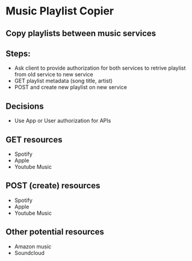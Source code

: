 # Music Playlist Copier
## Copy playlists between music services

## Steps:
- Ask client to provide authorization for both services to retrive playlist from old service to new service
- GET playlist metadata (song title, artist) 
- POST and create new playlist on new service

## Decisions 
- Use App or User authorization for APIs

## GET resources
- Spotify 
- Apple
- Youtube Music

## POST (create) resources
- Spotify
- Apple
- Youtube Music


## Other potential resources
- Amazon music
- Soundcloud